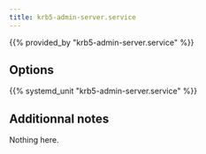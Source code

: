 ```yaml
---
title: krb5-admin-server.service
---
```


{{% provided_by "krb5-admin-server.service" %}}

## Options

{{% systemd_unit "krb5-admin-server.service" %}}

## Additionnal notes

Nothing here.